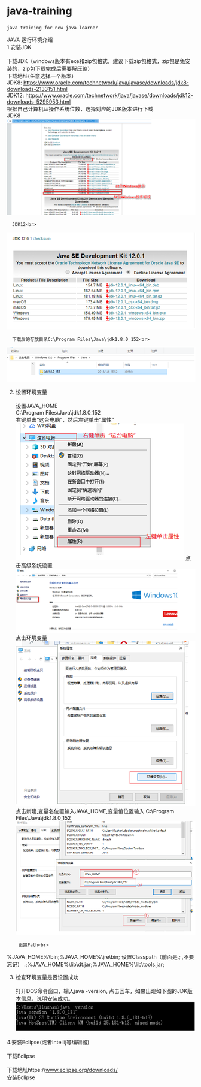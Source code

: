 # java-training   
    java training for new java learner   
JAVA 运行环境介绍   
1.安装JDK   
<br>
  下载JDK（windows版本有exe和zip包格式，建议下载zip包格式，zip包是免安装的，zip包下载完成后需要解压缩）<br>
  下载地址(任意选择一个版本)<br/>
      JDK8: https://www.oracle.com/technetwork/java/javase/downloads/jdk8-downloads-2133151.html
      <br>
      JDK12: https://www.oracle.com/technetwork/java/javase/downloads/jdk12-downloads-5295953.html
  <br>
  根据自己计算机从操作系统位数，选择对应的JDK版本进行下载<br/>
      JDK8<br>
  ![image](https://github.com/sumingsoftware/images/blob/master/jdk.png)
  
      JDK12<br>
  ![image](https://github.com/sumingsoftware/images/blob/master/JDK12.png)
   
      下载后的存放目录C:\Program Files\Java\jdk1.8.0_152<br>
   ![image](https://github.com/sumingsoftware/images/blob/master/JDK%E5%AD%98%E6%94%BE%E7%9B%AE%E5%BD%95.png)
  
2. 设置环境变量   <br>    
        设置JAVA_HOME   <br>
        C:\Program Files\Java\jdk1.8.0_152<br>
  右键单击“这台电脑”，然后左键单击“属性”<br>
  ![image](https://github.com/sumingsoftware/images/blob/master/JAVA%E7%8E%AF%E5%A2%83%E5%8F%98%E9%87%8F%E8%AE%BE%E7%BD%AE1.png)
  点击高级系统设置<br>
  ![image](https://github.com/sumingsoftware/images/blob/master/JAVA%E7%8E%AF%E5%A2%83%E5%8F%98%E9%87%8F%E8%AE%BE%E7%BD%AE2.png)
         点击环境变量
  ![image](https://github.com/sumingsoftware/images/blob/master/JAVA%E7%8E%AF%E5%A2%83%E5%8F%98%E9%87%8F%E8%AE%BE%E7%BD%AE3.png)
        点击新建,变量名位置输入JAVA_HOME,变量值位置输入 C:\Program Files\Java\jdk1.8.0_152
  ![image](https://github.com/sumingsoftware/images/blob/master/JAVA%E7%8E%AF%E5%A2%83%E5%8F%98%E9%87%8F%E8%AE%BE%E7%BD%AE4.png)
 
        设置Path<br>
  %JAVA_HOME%\bin;%JAVA_HOME%\jre\bin;
  设置Classpath（前面是.; ,不要忘记）
      .;%JAVA_HOME%\lib\dt.jar;%JAVA_HOME%\lib\tools.jar;
  
3. 检查环境变量是否设置成功<br/>   
  打开DOS命令窗口，输入java -version, 点击回车，如果出现如下图的JDK版本信息，说明安装成功。<br>
  ![image](https://github.com/sumingsoftware/images/blob/master/JAVA%E7%8E%AF%E5%A2%83%E5%8F%98%E9%87%8F%E8%AE%BE%E7%BD%AE%E6%A3%80%E6%9F%A5.png)
  

4.安装Eclipse(或者Intellij等编辑器)   
<br>
 下载Eclipse <br>   
 下载地址https://www.eclipse.org/downloads/   
 安装Eclipse<br/>
